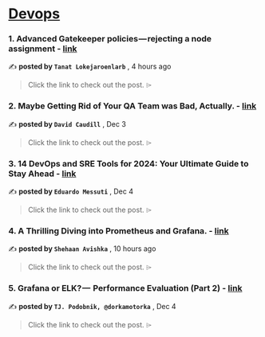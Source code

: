 
<h1><a href=https://medium.com/tag/devops/recommended target="_blank" rel="noopener noreferrer">Devops</a></h1>
<h3>1. Advanced Gatekeeper policies — rejecting a node assignment - <a href=https://medium.com/nontechcompany/advanced-gatekeeper-policies-rejecting-a-node-assignment-11c9c3a8bb05?source=tag_recommended_feed---------0-84----------devops----------704ea05f_e9c1_4432_a09f_64bff4f3be4d------- target="_blank" rel="noopener noreferrer">link</a></h3>

✍️ **posted by `Tanat Lokejaroenlarb`** <date> , 4 hours ago</date>

<blockquote>Click the link to check out the post. ⌲</blockquote>

<h3>2. Maybe Getting Rid of Your QA Team was Bad, Actually. - <a href=https://medium.com/@davidkcaudill/maybe-getting-rid-of-your-qa-team-was-bad-actually-52c408bd048b?source=tag_recommended_feed---------1-107----------devops----------704ea05f_e9c1_4432_a09f_64bff4f3be4d------- target="_blank" rel="noopener noreferrer">link</a></h3>

✍️ **posted by `David Caudill`** <date> , Dec 3</date>

<blockquote>Click the link to check out the post. ⌲</blockquote>

<h3>3. 14 DevOps and SRE Tools for 2024: Your Ultimate Guide to Stay Ahead - <a href=https://medium.com/statuspal/14-devops-and-sre-tools-for-2024-your-ultimate-guide-to-stay-ahead-f77bbf4b0eb8?source=tag_recommended_feed---------2-85----------devops----------704ea05f_e9c1_4432_a09f_64bff4f3be4d------- target="_blank" rel="noopener noreferrer">link</a></h3>

✍️ **posted by `Eduardo Messuti`** <date> , Dec 4</date>

<blockquote>Click the link to check out the post. ⌲</blockquote>

<h3>4. A Thrilling Diving into Prometheus and Grafana. - <a href=https://medium.com/@shehaan.avishka00/a-thrilling-diving-into-prometheus-and-grafana-795b872d1277?source=tag_recommended_feed---------3-84----------devops----------704ea05f_e9c1_4432_a09f_64bff4f3be4d------- target="_blank" rel="noopener noreferrer">link</a></h3>

✍️ **posted by `Shehaan Avishka`** <date> , 10 hours ago</date>

<blockquote>Click the link to check out the post. ⌲</blockquote>

<h3>5. Grafana or ELK? —  Performance Evaluation (Part 2) - <a href=https://medium.com/gitconnected/grafana-or-elk-performance-evaluation-part-2-65c8ace147ae?source=tag_recommended_feed---------4-107----------devops----------704ea05f_e9c1_4432_a09f_64bff4f3be4d------- target="_blank" rel="noopener noreferrer">link</a></h3>

✍️ **posted by `TJ. Podobnik, @dorkamotorka`** <date> , Dec 4</date>

<blockquote>Click the link to check out the post. ⌲</blockquote>


